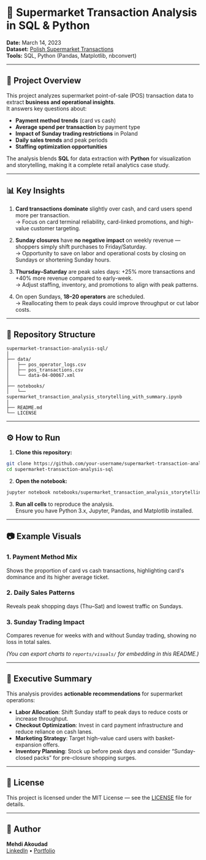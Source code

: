 # 🛒 Supermarket Transaction Analysis in SQL & Python

**Date:** March 14, 2023  
**Dataset:** [Polish Supermarket Transactions](https://www.mdpi.com/2306-5729/4/2/67/htm)  
**Tools:** SQL, Python (Pandas, Matplotlib, nbconvert)

---

## 📖 Project Overview
This project analyzes supermarket point-of-sale (POS) transaction data to extract **business and operational insights**.  
It answers key questions about:

- **Payment method trends** (card vs cash)  
- **Average spend per transaction** by payment type  
- **Impact of Sunday trading restrictions** in Poland  
- **Daily sales trends** and peak periods  
- **Staffing optimization opportunities**

The analysis blends **SQL** for data extraction with **Python** for visualization and storytelling, making it a complete retail analytics case study.

---

## 📊 Key Insights

1. **Card transactions dominate** slightly over cash, and card users spend more per transaction.  
   → Focus on card terminal reliability, card-linked promotions, and high-value customer targeting.

2. **Sunday closures** have **no negative impact** on weekly revenue — shoppers simply shift purchases to Friday/Saturday.  
   → Opportunity to save on labor and operational costs by closing on Sundays or shortening Sunday hours.

3. **Thursday–Saturday** are peak sales days: +25% more transactions and +40% more revenue compared to early-week.  
   → Adjust staffing, inventory, and promotions to align with peak patterns.

4. On open Sundays, **18–20 operators** are scheduled.  
   → Reallocating them to peak days could improve throughput or cut labor costs.

---

## 📂 Repository Structure

```
supermarket-transaction-analysis-sql/
│
├── data/ 
│   ├── pos_operator_logs.csv
│   ├── pos_transactions.csv
│   └── data-04-00067.xml
│
├── notebooks/
│   └── supermarket_transaction_analysis_storytelling_with_summary.ipynb
│
├── README.md
└── LICENSE
```

---

## ⚙️ How to Run

1. **Clone this repository:**
```bash
git clone https://github.com/your-username/supermarket-transaction-analysis-sql.git
cd supermarket-transaction-analysis-sql
```

2. **Open the notebook:**
```bash
jupyter notebook notebooks/supermarket_transaction_analysis_storytelling_with_summary.ipynb
```

3. **Run all cells** to reproduce the analysis.  
   Ensure you have Python 3.x, Jupyter, Pandas, and Matplotlib installed.

---

## 📷 Example Visuals

### 1. Payment Method Mix
Shows the proportion of card vs cash transactions, highlighting card's dominance and its higher average ticket.

### 2. Daily Sales Patterns
Reveals peak shopping days (Thu–Sat) and lowest traffic on Sundays.

### 3. Sunday Trading Impact
Compares revenue for weeks with and without Sunday trading, showing no loss in total sales.

*(You can export charts to `reports/visuals/` for embedding in this README.)*

---

## 📄 Executive Summary

This analysis provides **actionable recommendations** for supermarket operations:

- **Labor Allocation**: Shift Sunday staff to peak days to reduce costs or increase throughput.  
- **Checkout Optimization**: Invest in card payment infrastructure and reduce reliance on cash lanes.  
- **Marketing Strategy**: Target high-value card users with basket-expansion offers.  
- **Inventory Planning**: Stock up before peak days and consider “Sunday-closed packs” for pre-closure shopping surges.

---

## 📜 License
This project is licensed under the MIT License — see the [LICENSE](LICENSE) file for details.

---

## 🙋 Author
**Mehdi Akoudad**  
[LinkedIn](https://www.linkedin.com/in/mehdiakoudad/) • [Portfolio](https://github.com/mehdiakoudad/portofolio)
